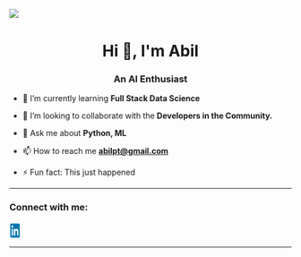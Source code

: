 <!--
**AbilP20/AbilP20** is a ✨ _special_ ✨ repository because its `README.md` (this file) appears on your GitHub profile.

Here are some ideas to get you started:

- 🔭 I’m currently working on ...
- 🌱 I’m currently learning ...
- 👯 I’m looking to collaborate on ...
- 🤔 I’m looking for help with ...
- 💬 Ask me about ...
- 📫 How to reach me: ...
- 😄 Pronouns: ...
- ⚡ Fun fact: ...
-->
![](https://raw.githubusercontent.com/halfrost/halfrost/master/icons/header_.png)

<h1 align="center">Hi 👋, I'm Abil</h1>
<h3 align="center">An AI Enthusiast</h3>



- 🌱 I’m currently learning **Full Stack Data Science**

- 👯 I’m looking to collaborate with the **Developers in the Community.**

- 💬 Ask me about **Python, ML**

- 📫 How to reach me **abilpt@gmail.com**

- ⚡ Fun fact: This just happened

<hr>

<h3 align="left">Connect with me:</h3>
<p align="left">
<a href="https://www.linkedin.com/in/abil-pariyath/" target="blank"><img align="center" src="https://github.com/AbilP20/AbilP20/blob/main/linkedin.png?raw=true" alt="abil-pariyath" height="30" width="20" /></a>
</p>

<hr>
